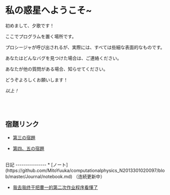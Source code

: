 私の惑星へようこそ~
==============

初めまして、夕歌です！

ここでプログラムを置く場所です。

プロシージャが呼び出されるが、実際には、すべては些細な表面的なものです。

あなたはどんなバグを見つけた場合は、ご連絡ください。

あなたが他の質問がある場合、知らせてください。

どうぞよろしくお願いします！

*以上！*

<br/><br/>
宿題リンク
---------------
* [第三の宿題](https://github.com/MitoYuuka/computationalphysics_N2013301020097/blob/master/new79_drawBETA.py)

* [第四、五の宿題](https://github.com/MitoYuuka/computationalphysics_N2013301020097/blob/master/hw4-2.md)

<br/>
日記
---------------
* [ノート](https://github.com/MitoYuuka/computationalphysics_N2013301020097/blob/master/Journal/notebook.md) （连続更新中）

* [我去我终于把曹一的第二次作业程序看懂了](https://github.com/MitoYuuka/computationalphysics_N2013301020097/blob/master/Journal/diary_1.md)


